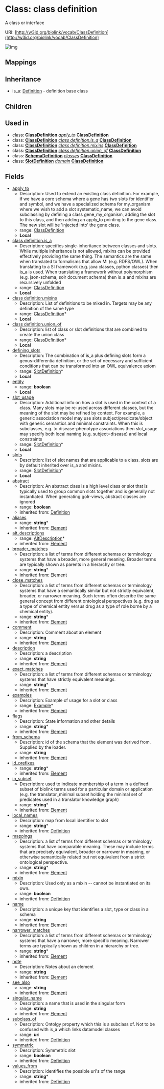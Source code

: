 # Class: class definition


A class or interface

URI: [http://w3id.org/biolink/vocab/ClassDefinition](http://w3id.org/biolink/vocab/ClassDefinition)

![img](http://yuml.me/diagram/nofunky;dir:TB/class/\[ClassDefinition|entity:boolean%20%3F;name(i):string;singular_name(i):string%20%3F;description(i):string%20%3F;note(i):string%20%3F;comment(i):string%20%3F;see_also(i):string%20%3F;flags(i):string%20*;aliases(i):string%20*;mappings(i):string%20*;id_prefixes(i):string%20*;in_subset(i):string%20*;from_schema(i):string%20%3F;exact_matches(i):string%20*;broader_matches(i):string%20*;narrower_matches(i):string%20*;close_matches(i):string%20*;mixin(i):boolean%20%3F;abstract(i):boolean%20%3F;local_names(i):string%20*;subclass_of(i):uri%20%3F;values_from(i):string%20*;symmetric(i):boolean%20%3F]-%20alt_descriptions(i)%20*>\[AltDescription],%20\[ClassDefinition]++-%20examples(i)%20*>\[Example],%20\[ClassDefinition]-%20union_of%20*>\[ClassDefinition],%20\[ClassDefinition]-%20mixins%20*>\[ClassDefinition],%20\[ClassDefinition]-%20is_a%20%3F>\[ClassDefinition],%20\[ClassDefinition]-%20apply_to%20%3F>\[ClassDefinition],%20\[ClassDefinition]++-%20slot_usage%20*>\[SlotDefinition],%20\[ClassDefinition]-%20slots%20*>\[SlotDefinition],%20\[ClassDefinition]-%20defining_slots%20*>\[SlotDefinition],%20\[ClassDefinition]-%20apply_to%20%3F>\[ClassDefinition],%20\[ClassDefinition]-%20is_a%20%3F>\[ClassDefinition],%20\[ClassDefinition]-%20mixins%20*>\[ClassDefinition],%20\[ClassDefinition]-%20union_of%20*>\[ClassDefinition],%20\[SchemaDefinition]++-%20classes(i)%20*>\[ClassDefinition],%20\[SlotDefinition]-%20domain(i)%20%3F>\[ClassDefinition],%20\[Definition]^-\[ClassDefinition])
## Mappings

## Inheritance

 *  is_a: [Definition](Definition.md) - definition base class
## Children

## Used in

 *  class: **[ClassDefinition](ClassDefinition.md)** *[apply_to](apply_to.md)* **[ClassDefinition](ClassDefinition.md)**
 *  class: **[ClassDefinition](ClassDefinition.md)** *[class definition.is_a](class_definition_is_a.md)* **[ClassDefinition](ClassDefinition.md)**
 *  class: **[ClassDefinition](ClassDefinition.md)** *[class definition.mixins](class_definition_mixins.md)* **[ClassDefinition](ClassDefinition.md)**
 *  class: **[ClassDefinition](ClassDefinition.md)** *[class definition.union_of](class_definition_union_of.md)* **[ClassDefinition](ClassDefinition.md)**
 *  class: **[SchemaDefinition](SchemaDefinition.md)** *[classes](classes.md)* **[ClassDefinition](ClassDefinition.md)**
 *  class: **[SlotDefinition](SlotDefinition.md)** *[domain](domain.md)* **[ClassDefinition](ClassDefinition.md)**
## Fields

 * [apply_to](apply_to.md)
    * Description: Used to extend an existing class definition. For example, if we have a core schema where a gene has two slots for identifier and symbol, and we have a specialized schema for my_organism where we wish to add a slot systematic_name, we can avoid subclassing by defining a class gene_my_organism, adding the slot to this class, and then adding an apply_to pointing to the gene class. The new slot will be 'injected into' the gene class.
    * range: [ClassDefinition](ClassDefinition.md)
    * __Local__
 * [class definition.is_a](class_definition_is_a.md)
    * Description: specifies single-inheritance between classes and slots. While multiple inheritance is not allowed, mixins can be provided effectively providing the same thing. The semantics are the same when translated to formalisms that allow MI (e.g. RDFS/OWL). When translating to a SI framework (e.g. java classes, python classes) then is_a is used. When translating a framework without polymorphism (e.g. json-schema, solr document schema) then is_a and mixins are recursively unfolded
    * range: [ClassDefinition](ClassDefinition.md)
    * __Local__
 * [class definition.mixins](class_definition_mixins.md)
    * Description: List of definitions to be mixed in. Targets may be any definition of the same type
    * range: [ClassDefinition](ClassDefinition.md)*
    * __Local__
 * [class definition.union_of](class_definition_union_of.md)
    * Description: list of class or slot definitions that are combined to create the union class
    * range: [ClassDefinition](ClassDefinition.md)*
    * __Local__
 * [defining_slots](defining_slots.md)
    * Description: The combination of is_a plus defining slots form a genus-differentia definition, or the set of necessary and sufficient conditions that can be transformed into an OWL equivalence axiom
    * range: [SlotDefinition](SlotDefinition.md)*
    * __Local__
 * [entity](entity.md)
    * range: **boolean**
    * __Local__
 * [slot_usage](slot_usage.md)
    * Description: Additional info on how a slot is used in the context of a class. Many slots may be re-used across different classes, but the meaning of the slot may be refined by context. For example, a generic association model may use slots subject/predicate/object with generic semantics and minimal constraints. When this is subclasses, e.g. to disease-phenotype associations then slot_usage may specify both local naming (e.g. subject=disease) and local constraints
    * range: [SlotDefinition](SlotDefinition.md)*
    * __Local__
 * [slots](slots.md)
    * Description: list of slot names that are applicable to a class. slots are by default inherited over is_a and mixins.
    * range: [SlotDefinition](SlotDefinition.md)*
    * __Local__
 * [abstract](abstract.md)
    * Description: An abstract class is a high level class or slot that is typically used to group common slots together and is generally not instantiated. When generating golr-views, abstract classes are ignored
    * range: **boolean**
    * inherited from: [Definition](Definition.md)
 * [aliases](aliases.md)
    * range: **string***
    * inherited from: [Element](Element.md)
 * [alt_descriptions](alt_descriptions.md)
    * range: [AltDescription](AltDescription.md)*
    * inherited from: [Element](Element.md)
 * [broader_matches](broader_matches.md)
    * Description: a list of terms from different schemas or terminology systems that have a broader, more general meaning. Broader terms are typically shown as parents in a hierarchy or tree.
    * range: **string***
    * inherited from: [Element](Element.md)
 * [close_matches](close_matches.md)
    * Description: a list of terms from different schemas or terminology systems that have a semantically similar but not strictly equivalent, broader, or narrower meaning. Such terms often describe the same general concept from different ontological perspectives (e.g. drug as a type of chemical entity versus drug as a type of role borne by a chemical entity).
    * range: **string***
    * inherited from: [Element](Element.md)
 * [comment](comment.md)
    * Description: Comment about an element
    * range: **string**
    * inherited from: [Element](Element.md)
 * [description](description.md)
    * Description: a description
    * range: **string**
    * inherited from: [Element](Element.md)
 * [exact_matches](exact_matches.md)
    * Description: a list of terms from different schemas or terminology systems that have strictly equivalent meanings. 
    * range: **string***
    * inherited from: [Element](Element.md)
 * [examples](examples.md)
    * Description: Example of usage for a slot or class
    * range: [Example](Example.md)*
    * inherited from: [Element](Element.md)
 * [flags](flags.md)
    * Description: State information and other details
    * range: **string***
    * inherited from: [Element](Element.md)
 * [from_schema](from_schema.md)
    * Description: id of the schema that the element was derived from.  Supplied by the loader.
    * range: **string**
    * inherited from: [Element](Element.md)
 * [id_prefixes](id_prefixes.md)
    * range: **string***
    * inherited from: [Element](Element.md)
 * [in_subset](in_subset.md)
    * Description: used to indicate membership of a term in a defined subset of biolink terms used for a particular domain or application (e.g. the translator_minimal subset holding the minimal set of predicates used in a translator knowledge graph)
    * range: **string***
    * inherited from: [Element](Element.md)
 * [local_names](local_names.md)
    * Description: map from local identifier to slot
    * range: **string***
    * inherited from: [Definition](Definition.md)
 * [mappings](mappings.md)
    * Description: a list of terms from different schemas or terminology systems that have comparable meaning. These may include terms that are precisely equivalent, broader or narrower in meaning, or otherwise semantically related but not equivalent from a strict ontological perspective.
    * range: **string***
    * inherited from: [Element](Element.md)
 * [mixin](mixin.md)
    * Description: Used only as a mixin -- cannot be instantiated on its own.
    * range: **boolean**
    * inherited from: [Definition](Definition.md)
 * [name](name.md)
    * Description: a unique key that identifies a slot, type or class in a schema
    * range: **string**
    * inherited from: [Element](Element.md)
 * [narrower_matches](narrower_matches.md)
    * Description: a list of terms from different schemas or terminology systems that have a narrower, more specific meaning. Narrower terms are typically shown as children in a hierarchy or tree.
    * range: **string***
    * inherited from: [Element](Element.md)
 * [note](note.md)
    * Description: Notes about an element
    * range: **string**
    * inherited from: [Element](Element.md)
 * [see_also](see_also.md)
    * range: **string**
    * inherited from: [Element](Element.md)
 * [singular_name](singular_name.md)
    * Description: a name that is used in the singular form
    * range: **string**
    * inherited from: [Element](Element.md)
 * [subclass_of](subclass_of.md)
    * Description: Ontolgy property which this is a subclass of. Not to be confused with is_a which links datamodel classes
    * range: **uri**
    * inherited from: [Definition](Definition.md)
 * [symmetric](symmetric.md)
    * Description: Symmetric slot
    * range: **boolean**
    * inherited from: [Definition](Definition.md)
 * [values_from](values_from.md)
    * Description: identifies the possible uri's of the range
    * range: **string***
    * inherited from: [Definition](Definition.md)

